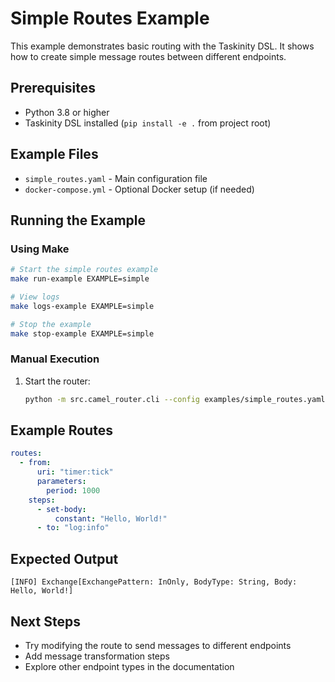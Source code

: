 # Simple Routes Example

This example demonstrates basic routing with the Taskinity DSL. It shows how to create simple message routes between different endpoints.

## Prerequisites

- Python 3.8 or higher
- Taskinity DSL installed (`pip install -e .` from project root)

## Example Files

- `simple_routes.yaml` - Main configuration file
- `docker-compose.yml` - Optional Docker setup (if needed)

## Running the Example

### Using Make

```bash
# Start the simple routes example
make run-example EXAMPLE=simple

# View logs
make logs-example EXAMPLE=simple

# Stop the example
make stop-example EXAMPLE=simple
```

### Manual Execution

1. Start the router:
   ```bash
   python -m src.camel_router.cli --config examples/simple_routes.yaml
   ```

## Example Routes

```yaml
routes:
  - from:
      uri: "timer:tick"
      parameters:
        period: 1000
    steps:
      - set-body:
          constant: "Hello, World!"
      - to: "log:info"
```

## Expected Output

```
[INFO] Exchange[ExchangePattern: InOnly, BodyType: String, Body: Hello, World!]
```

## Next Steps

- Try modifying the route to send messages to different endpoints
- Add message transformation steps
- Explore other endpoint types in the documentation
